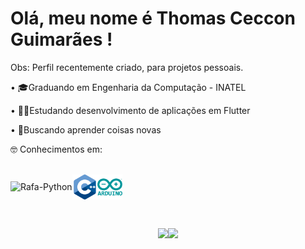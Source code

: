 # Olá, meu nome é Thomas Ceccon Guimarães ! 
Obs: Perfil recentemente criado, para projetos pessoais. 

• 🎓Graduando em Engenharia da Computação - INATEL

• 👨‍💻Estudando desenvolvimento de aplicações em Flutter 

• 📘Buscando aprender coisas novas

🤓 Conhecimentos em:<div style="display: inline_block"><br><img align="center" alt="Rafa-Python" height="40" width="40" src="https://cdn.jsdelivr.net/gh/devicons/devicon/icons/flutter/flutter-plain.svg"><img align="center" alt="Rafa-Csharp" height="40" width="40"
src="https://raw.githubusercontent.com/devicons/devicon/master/icons/cplusplus/cplusplus-original.svg"/><img align="center" alt="Rafa-Csharp" height="40" width="40" src="https://raw.githubusercontent.com/devicons/devicon/master/icons/arduino/arduino-original-wordmark.svg" /></div> 
##
<div align="center"><a href="https://github.com/ThomasCeccon"><img height="130em" src="https://github-readme-stats.vercel.app/api?username=ThomasCeccon&show_icons=true&theme=blue-green&include_all_commits=true&count_private=true"/><img height="130em" src="https://github-readme-stats.vercel.app/api/top-langs/?username=ThomasCeccon&layout=compact&langs_count=7&theme=blue-green"/></div>

